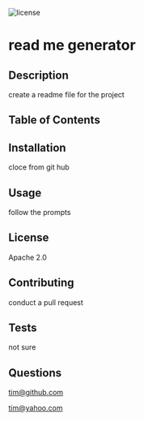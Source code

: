 
![license](https://img.shields.io/badge/License-Apache%202.0-lightblue.svg)
# read me generator

## Description 
create a readme file for the project

## Table of Contents



## Installation
cloce from git hub

## Usage
follow the prompts

## License
Apache 2.0

## Contributing
conduct a pull request

## Tests
not sure

## Questions
tim@github.com

tim@yahoo.com

    